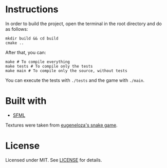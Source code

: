 # Instructions
In order to build the project, open the terminal in the root directory and do as
follows:

``` shell
mkdir build && cd build
cmake ..
```

After that, you can:
``` shell
make # To compile everything
make tests # To compile only the tests
make main # To compile only the source, without tests
```

You can execute the tests with `./tests` and the game with `./main`.

# Built with
* [SFML](https://www.sfml-dev.org/index.php)

Textures were taken from [eugeneloza's snake game](https://github.com/eugeneloza/SnakeGame).

# License
Licensed under MIT. See [LICENSE](LICENSE) for details.
